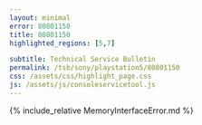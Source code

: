 ```yaml
---
layout: minimal
error: 80801150
title: 80801150
highlighted_regions: [5,7]

subtitle: Technical Service Bulletin
permalink: /tsb/sony/playstation5/80801150
css: /assets/css/highlight_page.css
js: /assets/js/consoleservicetool.js
---
```


{% include_relative MemoryInterfaceError.md %}
